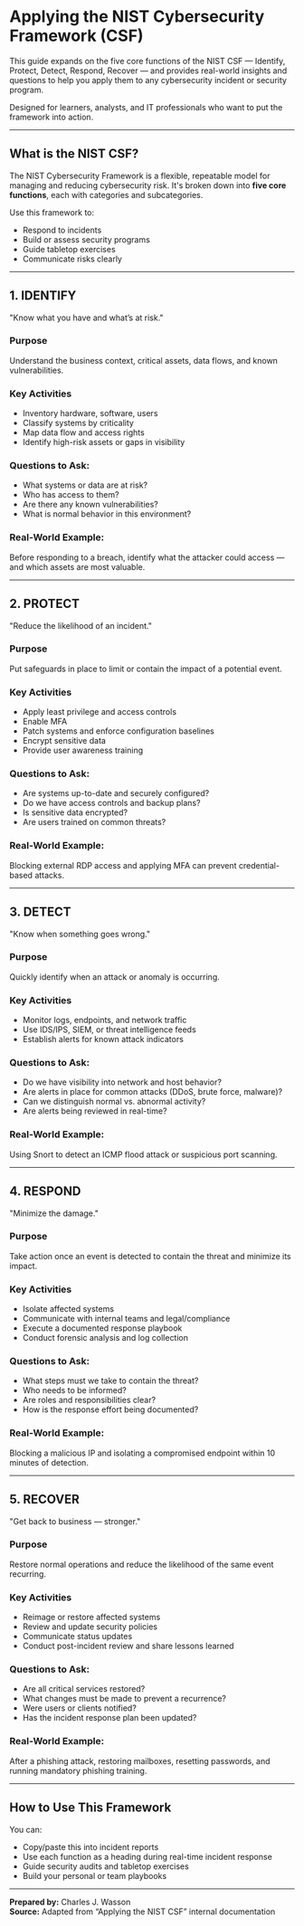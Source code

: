 #  Applying the NIST Cybersecurity Framework (CSF)

This guide expands on the five core functions of the NIST CSF — Identify, Protect, Detect, Respond, Recover — and provides real-world insights and questions to help you apply them to any cybersecurity incident or security program.

Designed for learners, analysts, and IT professionals who want to put the framework into action.

---

##  What is the NIST CSF?
The NIST Cybersecurity Framework is a flexible, repeatable model for managing and reducing cybersecurity risk. It's broken down into **five core functions**, each with categories and subcategories.

Use this framework to:
- Respond to incidents
- Build or assess security programs
- Guide tabletop exercises
- Communicate risks clearly

---

##  1. IDENTIFY
"Know what you have and what’s at risk."

###  Purpose
Understand the business context, critical assets, data flows, and known vulnerabilities.

###  Key Activities
- Inventory hardware, software, users
- Classify systems by criticality
- Map data flow and access rights
- Identify high-risk assets or gaps in visibility

###  Questions to Ask:
- What systems or data are at risk?
- Who has access to them?
- Are there any known vulnerabilities?
- What is normal behavior in this environment?

###  Real-World Example:
Before responding to a breach, identify what the attacker could access — and which assets are most valuable.

---

##  2. PROTECT
"Reduce the likelihood of an incident."

###  Purpose
Put safeguards in place to limit or contain the impact of a potential event.

###  Key Activities
- Apply least privilege and access controls
- Enable MFA
- Patch systems and enforce configuration baselines
- Encrypt sensitive data
- Provide user awareness training

###  Questions to Ask:
- Are systems up-to-date and securely configured?
- Do we have access controls and backup plans?
- Is sensitive data encrypted?
- Are users trained on common threats?

###  Real-World Example:
Blocking external RDP access and applying MFA can prevent credential-based attacks.

---

##  3. DETECT
"Know when something goes wrong."

###  Purpose
Quickly identify when an attack or anomaly is occurring.

###  Key Activities
- Monitor logs, endpoints, and network traffic
- Use IDS/IPS, SIEM, or threat intelligence feeds
- Establish alerts for known attack indicators

###  Questions to Ask:
- Do we have visibility into network and host behavior?
- Are alerts in place for common attacks (DDoS, brute force, malware)?
- Can we distinguish normal vs. abnormal activity?
- Are alerts being reviewed in real-time?

###  Real-World Example:
Using Snort to detect an ICMP flood attack or suspicious port scanning.

---

##  4. RESPOND
"Minimize the damage."

###  Purpose
Take action once an event is detected to contain the threat and minimize its impact.

###  Key Activities
- Isolate affected systems
- Communicate with internal teams and legal/compliance
- Execute a documented response playbook
- Conduct forensic analysis and log collection

###  Questions to Ask:
- What steps must we take to contain the threat?
- Who needs to be informed?
- Are roles and responsibilities clear?
- How is the response effort being documented?

###  Real-World Example:
Blocking a malicious IP and isolating a compromised endpoint within 10 minutes of detection.

---

##  5. RECOVER
"Get back to business — stronger."

###  Purpose
Restore normal operations and reduce the likelihood of the same event recurring.

###  Key Activities
- Reimage or restore affected systems
- Review and update security policies
- Communicate status updates
- Conduct post-incident review and share lessons learned

###  Questions to Ask:
- Are all critical services restored?
- What changes must be made to prevent a recurrence?
- Were users or clients notified?
- Has the incident response plan been updated?

###  Real-World Example:
After a phishing attack, restoring mailboxes, resetting passwords, and running mandatory phishing training.

---

##  How to Use This Framework
You can:
- Copy/paste this into incident reports
- Use each function as a heading during real-time incident response
- Guide security audits and tabletop exercises
- Build your personal or team playbooks

---

**Prepared by:** Charles J. Wasson  
**Source:** Adapted from “Applying the NIST CSF” internal documentation  
